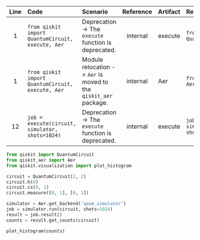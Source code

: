 | Line | Code | Scenario | Reference | Artifact | Refactoring |
| :--: | :--- | :------- | :-------: | :------- | :---------- |
| 1 | `from qiskit import QuantumCircuit, execute, Aer` | Deprecation -> The `execute` function is deprecated. | internal | execute | `from qiskit import QuantumCircuit` |
| 1 | `from qiskit import QuantumCircuit, execute, Aer` | Module relocation -> `Aer` is moved to the `qiskit_aer` package. | internal | Aer | `from qiskit_aer import Aer` |
| 12 | `job = execute(circuit, simulator, shots=1024)` | Deprecation -> The `execute` function is deprecated. | internal | execute | `job = simulator.run(circuit, shots=1024)` |


```python
from qiskit import QuantumCircuit
from qiskit_aer import Aer
from qiskit.visualization import plot_histogram

circuit = QuantumCircuit(2, 2)
circuit.h(0)
circuit.cx(0, 1)
circuit.measure([0, 1], [0, 1])

simulator = Aer.get_backend('qasm_simulator')
job = simulator.run(circuit, shots=1024)
result = job.result()
counts = result.get_counts(circuit)

plot_histogram(counts)
```